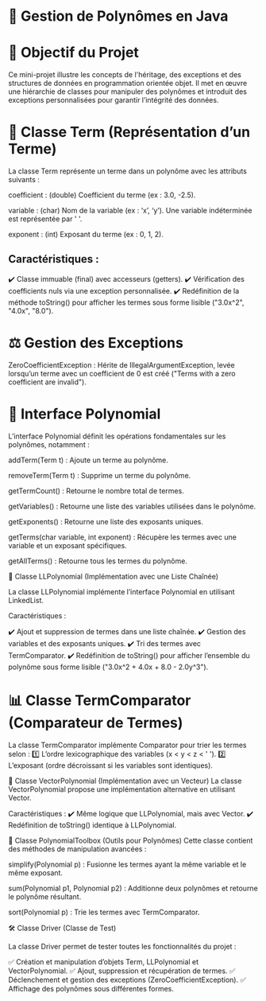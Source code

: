 # 📌 Gestion de Polynômes en Java

# 🎯 Objectif du Projet

Ce mini-projet illustre les concepts de l'héritage, des exceptions et des structures de données en programmation orientée objet. 
Il met en œuvre une hiérarchie de classes pour manipuler des polynômes et introduit des exceptions personnalisées pour garantir l’intégrité des données.

# 🔢 Classe Term (Représentation d’un Terme)

La classe Term représente un terme dans un polynôme avec les attributs suivants :

coefficient : (double) Coefficient du terme (ex : 3.0, -2.5).

variable : (char) Nom de la variable (ex : ‘x’, ‘y’). Une variable indéterminée est représentée par ' '.

exponent : (int) Exposant du terme (ex : 0, 1, 2).

## Caractéristiques :

✔️ Classe immuable (final) avec accesseurs (getters).
✔️ Vérification des coefficients nuls via une exception personnalisée.
✔️ Redéfinition de la méthode toString() pour afficher les termes sous forme lisible ("3.0x^2", "4.0x", "8.0").

# ⚖️ Gestion des Exceptions

ZeroCoefficientException : Hérite de IllegalArgumentException, levée lorsqu’un terme avec un coefficient de 0 est créé ("Terms with a zero coefficient are invalid").

# 🧮 Interface Polynomial
L’interface Polynomial définit les opérations fondamentales sur les polynômes, notamment :

addTerm(Term t) : Ajoute un terme au polynôme.

removeTerm(Term t) : Supprime un terme du polynôme.

getTermCount() : Retourne le nombre total de termes.

getVariables() : Retourne une liste des variables utilisées dans le polynôme.

getExponents() : Retourne une liste des exposants uniques.

getTerms(char variable, int exponent) : Récupère les termes avec une variable et un exposant spécifiques.

getAllTerms() : Retourne tous les termes du polynôme.

🔗 Classe LLPolynomial (Implémentation avec une Liste Chaînée)

La classe LLPolynomial implémente l’interface Polynomial en utilisant LinkedList<Term>.

Caractéristiques :

✔️ Ajout et suppression de termes dans une liste chaînée.
✔️ Gestion des variables et des exposants uniques.
✔️ Tri des termes avec TermComparator.
✔️ Redéfinition de toString() pour afficher l’ensemble du polynôme sous forme lisible ("3.0x^2 + 4.0x + 8.0 - 2.0y^3").

# 📊 Classe TermComparator (Comparateur de Termes)

La classe TermComparator implémente Comparator<Term> pour trier les termes selon :
1️⃣ L’ordre lexicographique des variables (x < y < z < ' ').
2️⃣ L’exposant (ordre décroissant si les variables sont identiques).

🔢 Classe VectorPolynomial (Implémentation avec un Vecteur)
La classe VectorPolynomial propose une implémentation alternative en utilisant Vector<Term>.

Caractéristiques :
✔️ Même logique que LLPolynomial, mais avec Vector.
✔️ Redéfinition de toString() identique à LLPolynomial.

🔄 Classe PolynomialToolbox (Outils pour Polynômes)
Cette classe contient des méthodes de manipulation avancées :

simplify(Polynomial p) : Fusionne les termes ayant la même variable et le même exposant.

sum(Polynomial p1, Polynomial p2) : Additionne deux polynômes et retourne le polynôme résultant.

sort(Polynomial p) : Trie les termes avec TermComparator.

🛠️ Classe Driver (Classe de Test)

La classe Driver permet de tester toutes les fonctionnalités du projet :

✅ Création et manipulation d’objets Term, LLPolynomial et VectorPolynomial.
✅ Ajout, suppression et récupération de termes.
✅ Déclenchement et gestion des exceptions (ZeroCoefficientException).
✅ Affichage des polynômes sous différentes formes.
